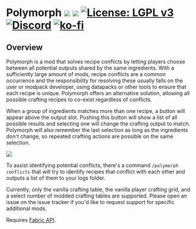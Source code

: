# Polymorph [![](http://cf.way2muchnoise.eu/versions/polymorph-fabric.svg)](https://www.curseforge.com/minecraft/mc-mods/polymorph-fabric) [![](http://cf.way2muchnoise.eu/short_polymorph-fabric_downloads.svg)](https://www.curseforge.com/minecraft/mc-mods/polymorph-fabric/files) [![License: LGPL v3](https://img.shields.io/badge/License-LGPL%20v3-blue.svg?&style=flat-square)](https://www.gnu.org/licenses/lgpl-3.0) [![Discord](https://img.shields.io/discord/500852157503766538.svg?color=green&label=Discord&style=flat-square)](https://discord.gg/JWgrdwt) [![ko-fi](https://img.shields.io/badge/Support%20Me-Ko--fi-%23FF5E5B?style=flat-square)](https://ko-fi.com/C0C1NL4O)

## Overview

Polymorph is a mod that solves recipe conflicts by letting players choose between all potential outputs shared by the same ingredients. With a sufficiently large amount of mods, recipe conflicts are a common occurrence and the responsibility for resolving these usually falls on the user or modpack developer, using datapacks or other tools to ensure that each recipe is unique. Polymorph offers an alternative solution, allowing all possible crafting recipes to co-exist regardless of conflicts.

When a group of ingredients matches more than one recipe, a button will appear above the output slot. Pushing this button will show a list of all possible results and selecting one will change the crafting output to match. Polymorph will also remember the last selection as long as the ingredients don't change, so repeated crafting actions are possible on the same selection.

![](https://i.ibb.co/TkWswkG/polymorph.gif)

To assist identifying potential conflicts, there's a command `/polymorph conflicts` that will try to identify recipes that conflict with each other and outputs a list of them to your logs folder.

Currently, only the vanilla crafting table, the vanilla player crafting grid, and a select number of modded crafting tables are supported. Please open an issue on the issue tracker if you'd like to request support for specific additional mods.

Requires [Fabric API](https://www.curseforge.com/minecraft/mc-mods/fabric-api).
